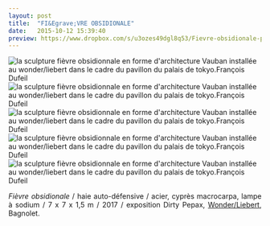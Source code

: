 ```yaml
---
layout: post
title:  "FI&Egrave;VRE OBSIDIONALE"
date:   2015-10-12 15:39:40
preview: https://www.dropbox.com/s/u3ozes49dgl8q53/Fievre-obsidionale-preview.jpg?raw=1
---
```


<img src="https://www.dropbox.com/s/owgjugii4zjpsv2/Fievre-obsidionale-vue-basse.jpg?raw=1" alt="la sculpture fi&egrave;vre obsidionnale en forme d'architecture Vauban install&eacute;e au wonder/liebert dans le cadre du pavillon du palais de tokyo.Fran&ccedil;ois Dufeil">

<img src="https://www.dropbox.com/s/j9ti65zijk6djfa/Fievre-obsidionale-vue-mi-hauteur.jpg?raw=1" alt="la sculpture fi&egrave;vre obsidionnale en forme d'architecture Vauban install&eacute;e au wonder/liebert dans le cadre du pavillon du palais de tokyo.Fran&ccedil;ois Dufeil"> 

<img src="https://www.dropbox.com/s/c6bewfpfbuvcv5w/Fievre-obsidionale-vue-aerienne.jpg?raw=1" alt="la sculpture fi&egrave;vre obsidionnale en forme d'architecture Vauban install&eacute;e au wonder/liebert dans le cadre du pavillon du palais de tokyo.Fran&ccedil;ois Dufeil">

<img src="https://www.dropbox.com/s/nxyxqavafuxaxnq/Fievre-obsidionale-nuit.jpg?raw=1" alt="la sculpture fi&egrave;vre obsidionnale en forme d'architecture Vauban install&eacute;e au wonder/liebert dans le cadre du pavillon du palais de tokyo.Fran&ccedil;ois Dufeil">

<img src="https://www.dropbox.com/s/ln106ri1ofuq27x/Fievre-obsidionale-vue-haut-nuit.jpg?raw=1" alt="la sculpture fi&egrave;vre obsidionnale en forme d'architecture Vauban install&eacute;e au wonder/liebert dans le cadre du pavillon du palais de tokyo.Fran&ccedil;ois Dufeil">

<p style="text-align:justify">
<span style="font-style: italic;">Fi&egrave;vre obsidionale</span> / haie auto-d&eacute;fensive / acier, cypr&egrave;s macrocarpa, lampe &agrave; sodium / 7 x 7 x 1,5 m / 2017 / exposition Dirty Pepax, <a href="#" onclick='window.open("https://www.facebook.com/wonder.st.ouen");return false;'>Wonder/Liebert</a>, Bagnolet.
</p>


